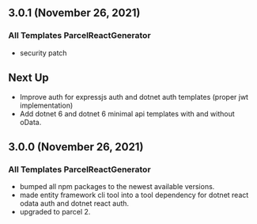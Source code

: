 ## 3.0.1 (November 26, 2021)

### All Templates ParcelReactGenerator

* security patch

## Next Up

* Improve auth for expressjs auth and dotnet auth templates (proper jwt implementation)
* Add dotnet 6 and dotnet 6 minimal api templates with and without oData.

## 3.0.0 (November 26, 2021)

### All Templates ParcelReactGenerator

* bumped all npm packages to the newest available versions.
* made entity framework cli tool into a tool dependency for dotnet react odata auth and dotnet react auth.
* upgraded to parcel 2.